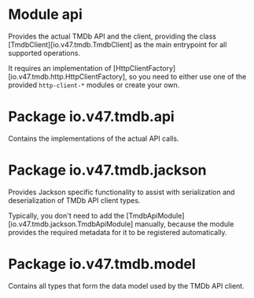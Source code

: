 # Module api

Provides the actual TMDb API and the client, providing the class
[TmdbClient][io.v47.tmdb.TmdbClient] as the main entrypoint for all supported operations.

It requires an implementation of [HttpClientFactory][io.v47.tmdb.http.HttpClientFactory], so you
need to either use one of the provided `http-client-*` modules or create your own.

# Package io.v47.tmdb.api

Contains the implementations of the actual API calls.

# Package io.v47.tmdb.jackson

Provides Jackson specific functionality to assist with serialization and deserialization of TMDb API
client types.

Typically, you don't need to add the [TmdbApiModule][io.v47.tmdb.jackson.TmdbApiModule] manually,
because the module provides the required metadata for it to be registered automatically.

# Package io.v47.tmdb.model

Contains all types that form the data model used by the TMDb API client.
